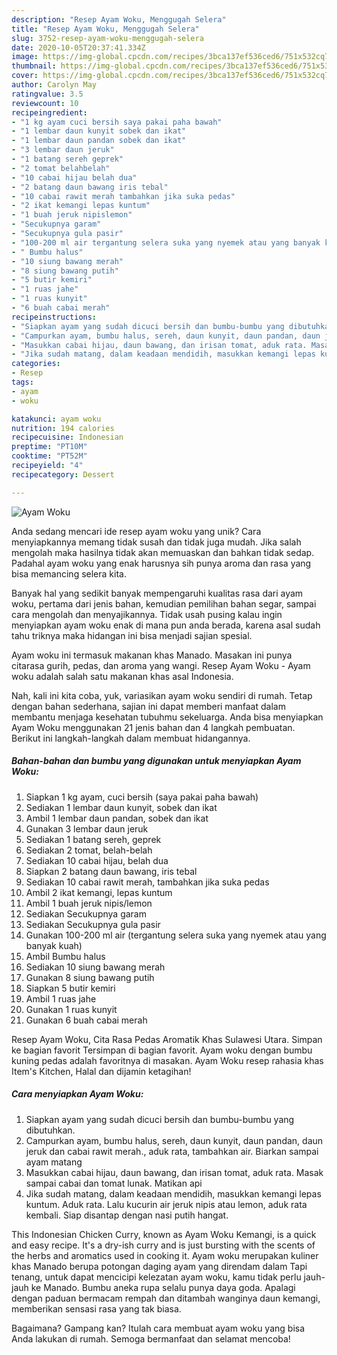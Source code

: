 ```yaml
---
description: "Resep Ayam Woku, Menggugah Selera"
title: "Resep Ayam Woku, Menggugah Selera"
slug: 3752-resep-ayam-woku-menggugah-selera
date: 2020-10-05T20:37:41.334Z
image: https://img-global.cpcdn.com/recipes/3bca137ef536ced6/751x532cq70/ayam-woku-foto-resep-utama.jpg
thumbnail: https://img-global.cpcdn.com/recipes/3bca137ef536ced6/751x532cq70/ayam-woku-foto-resep-utama.jpg
cover: https://img-global.cpcdn.com/recipes/3bca137ef536ced6/751x532cq70/ayam-woku-foto-resep-utama.jpg
author: Carolyn May
ratingvalue: 3.5
reviewcount: 10
recipeingredient:
- "1 kg ayam cuci bersih saya pakai paha bawah"
- "1 lembar daun kunyit sobek dan ikat"
- "1 lembar daun pandan sobek dan ikat"
- "3 lembar daun jeruk"
- "1 batang sereh geprek"
- "2 tomat belahbelah"
- "10 cabai hijau belah dua"
- "2 batang daun bawang iris tebal"
- "10 cabai rawit merah tambahkan jika suka pedas"
- "2 ikat kemangi lepas kuntum"
- "1 buah jeruk nipislemon"
- "Secukupnya garam"
- "Secukupnya gula pasir"
- "100-200 ml air tergantung selera suka yang nyemek atau yang banyak kuah"
- " Bumbu halus"
- "10 siung bawang merah"
- "8 siung bawang putih"
- "5 butir kemiri"
- "1 ruas jahe"
- "1 ruas kunyit"
- "6 buah cabai merah"
recipeinstructions:
- "Siapkan ayam yang sudah dicuci bersih dan bumbu-bumbu yang dibutuhkan."
- "Campurkan ayam, bumbu halus, sereh, daun kunyit, daun pandan, daun jeruk dan cabai rawit merah., aduk rata, tambahkan air. Biarkan sampai ayam matang"
- "Masukkan cabai hijau, daun bawang, dan irisan tomat, aduk rata. Masak sampai cabai dan tomat lunak. Matikan api"
- "Jika sudah matang, dalam keadaan mendidih, masukkan kemangi lepas kuntum. Aduk rata. Lalu kucurin air jeruk nipis atau lemon, aduk rata kembali. Siap disantap dengan nasi putih hangat."
categories:
- Resep
tags:
- ayam
- woku

katakunci: ayam woku 
nutrition: 194 calories
recipecuisine: Indonesian
preptime: "PT10M"
cooktime: "PT52M"
recipeyield: "4"
recipecategory: Dessert

---
```



![Ayam Woku](https://img-global.cpcdn.com/recipes/3bca137ef536ced6/751x532cq70/ayam-woku-foto-resep-utama.jpg)

Anda sedang mencari ide resep ayam woku yang unik? Cara menyiapkannya memang tidak susah dan tidak juga mudah. Jika salah mengolah maka hasilnya tidak akan memuaskan dan bahkan tidak sedap. Padahal ayam woku yang enak harusnya sih punya aroma dan rasa yang bisa memancing selera kita.

Banyak hal yang sedikit banyak mempengaruhi kualitas rasa dari ayam woku, pertama dari jenis bahan, kemudian pemilihan bahan segar, sampai cara mengolah dan menyajikannya. Tidak usah pusing kalau ingin menyiapkan ayam woku enak di mana pun anda berada, karena asal sudah tahu triknya maka hidangan ini bisa menjadi sajian spesial.

Ayam woku ini termasuk makanan khas Manado. Masakan ini punya citarasa gurih, pedas, dan aroma yang wangi. Resep Ayam Woku - Ayam woku adalah salah satu makanan khas asal Indonesia.


Nah, kali ini kita coba, yuk, variasikan ayam woku sendiri di rumah. Tetap dengan bahan sederhana, sajian ini dapat memberi manfaat dalam membantu menjaga kesehatan tubuhmu sekeluarga. Anda bisa menyiapkan Ayam Woku menggunakan 21 jenis bahan dan 4 langkah pembuatan. Berikut ini langkah-langkah dalam membuat hidangannya.

<!--inarticleads1-->

##### Bahan-bahan dan bumbu yang digunakan untuk menyiapkan Ayam Woku:

1. Siapkan 1 kg ayam, cuci bersih (saya pakai paha bawah)
1. Sediakan 1 lembar daun kunyit, sobek dan ikat
1. Ambil 1 lembar daun pandan, sobek dan ikat
1. Gunakan 3 lembar daun jeruk
1. Sediakan 1 batang sereh, geprek
1. Sediakan 2 tomat, belah-belah
1. Sediakan 10 cabai hijau, belah dua
1. Siapkan 2 batang daun bawang, iris tebal
1. Sediakan 10 cabai rawit merah, tambahkan jika suka pedas
1. Ambil 2 ikat kemangi, lepas kuntum
1. Ambil 1 buah jeruk nipis/lemon
1. Sediakan Secukupnya garam
1. Sediakan Secukupnya gula pasir
1. Gunakan 100-200 ml air (tergantung selera suka yang nyemek atau yang banyak kuah)
1. Ambil  Bumbu halus
1. Sediakan 10 siung bawang merah
1. Gunakan 8 siung bawang putih
1. Siapkan 5 butir kemiri
1. Ambil 1 ruas jahe
1. Gunakan 1 ruas kunyit
1. Gunakan 6 buah cabai merah


Resep Ayam Woku, Cita Rasa Pedas Aromatik Khas Sulawesi Utara. Simpan ke bagian favorit Tersimpan di bagian favorit. Ayam woku dengan bumbu kuning pedas adalah favoritnya di masakan. Ayam Woku resep rahasia khas Item&#39;s Kitchen, Halal dan dijamin ketagihan! 

<!--inarticleads2-->

##### Cara menyiapkan Ayam Woku:

1. Siapkan ayam yang sudah dicuci bersih dan bumbu-bumbu yang dibutuhkan.
1. Campurkan ayam, bumbu halus, sereh, daun kunyit, daun pandan, daun jeruk dan cabai rawit merah., aduk rata, tambahkan air. Biarkan sampai ayam matang
1. Masukkan cabai hijau, daun bawang, dan irisan tomat, aduk rata. Masak sampai cabai dan tomat lunak. Matikan api
1. Jika sudah matang, dalam keadaan mendidih, masukkan kemangi lepas kuntum. Aduk rata. Lalu kucurin air jeruk nipis atau lemon, aduk rata kembali. Siap disantap dengan nasi putih hangat.


This Indonesian Chicken Curry, known as Ayam Woku Kemangi, is a quick and easy recipe. It&#39;s a dry-ish curry and is just bursting with the scents of the herbs and aromatics used in cooking it. Ayam woku merupakan kuliner khas Manado berupa potongan daging ayam yang direndam dalam Tapi tenang, untuk dapat mencicipi kelezatan ayam woku, kamu tidak perlu jauh-jauh ke Manado. Bumbu aneka rupa selalu punya daya goda. Apalagi dengan paduan bermacam rempah dan ditambah wanginya daun kemangi, memberikan sensasi rasa yang tak biasa. 

Bagaimana? Gampang kan? Itulah cara membuat ayam woku yang bisa Anda lakukan di rumah. Semoga bermanfaat dan selamat mencoba!
